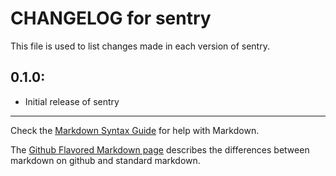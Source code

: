 # CHANGELOG for sentry

This file is used to list changes made in each version of sentry.

## 0.1.0:

* Initial release of sentry

- - -
Check the [Markdown Syntax Guide](http://daringfireball.net/projects/markdown/syntax) for help with Markdown.

The [Github Flavored Markdown page](http://github.github.com/github-flavored-markdown/) describes the differences between markdown on github and standard markdown.
